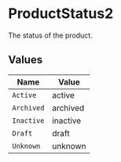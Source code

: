 # ProductStatus2

The status of the product.


## Values

| Name       | Value      |
| ---------- | ---------- |
| `Active`   | active     |
| `Archived` | archived   |
| `Inactive` | inactive   |
| `Draft`    | draft      |
| `Unknown`  | unknown    |